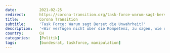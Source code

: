 ```yaml
---
date:          2021-02-25
redirect:      https://corona-transition.org/task-force-warum-sagt-berset-die-unwahrheit
title:         Corona Transition
subtitle:      'Task Force: Warum sagt Berset die Unwahrheit?'
description:   '«Wir verfügen nicht über die Kompetenz, zu sagen, wie die Task Force arbeiten muss.» Dies antwortete Bundesrat Berset auf die Frage nach der (...)'
country:       CH
categories:    [Politik]
tags:          [bundesrat, taskforce, manipulation]
---
```

